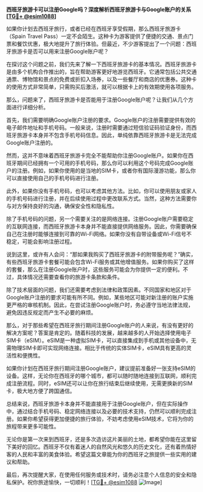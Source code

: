 **西班牙旅游卡可以注册Google吗？深度解析西班牙旅游卡与Google账户的关系[[TG💪+ @esim1088](https://t.me/s/esim1088)]**

如果你计划去西班牙旅行，或者已经在西班牙享受假期，那么西班牙旅游卡（Spain Travel Pass）一定不会陌生。这种卡为游客提供了便捷的交通、景点门票和餐饮优惠，极大地提升了旅行体验。但最近，不少游客提出了一个问题：西班牙旅游卡是否可以用来注册Google账户呢？

在探讨这个问题之前，我们先来了解一下西班牙旅游卡的基本情况。西班牙旅游卡是由多个机构合作推出的，旨在帮助游客更好地游览西班牙。它通常包括公共交通通票、博物馆和景点的免费或折扣入场券，以及一些餐厅和商店的优惠券。这种卡的使用方式非常简单，只需购买后激活，就可以根据卡上的有效期使用各项服务。

那么，问题来了，西班牙旅游卡是否能用于注册Google账户呢？让我们从几个方面进行详细分析。

首先，我们需要明确Google账户注册的要求。Google账户的注册需要提供有效的电子邮件地址和手机号码。一般来说，注册时需要通过短信验证码验证身份，而西班牙旅游卡本身并不包含手机号码信息。因此，单纯依靠西班牙旅游卡是无法完成Google账户注册的。

然而，这并不意味着西班牙旅游卡完全不能帮助你注册Google账户。如果你在西班牙期间已经拥有一个可用的手机号码，那么你可以利用这个号码完成Google账户的注册。例如，如果你使用的是当地的SIM卡，或者你有国际漫游功能，那么你可以直接使用自己的手机号码进行注册。

此外，如果你没有手机号码，也可以考虑其他方法。比如，你可以使用朋友或家人的手机号码进行注册，并在后续使用过程中更改联系方式。当然，这种方法需要你与对方保持良好的沟通，确保安全性和隐私性。

除了手机号码的问题，另一个需要关注的是网络连接。注册Google账户需要稳定的互联网连接，而西班牙旅游卡本身并不能直接提供网络服务。因此，你需要确保自己在注册时能够连接到可靠的Wi-Fi网络。如果你没有自带设备或Wi-Fi信号不稳定，可能会影响注册过程。

说到这里，或许有人会问：“那如果我购买了西班牙旅游卡的附带服务呢？”确实，有些西班牙旅游卡套餐可能会包含Wi-Fi服务或其他增值服务。如果你购买了这样的套餐，那么在注册Google账户时，这些服务可能会为你提供一定的便利。不过，具体情况还需要查看你的旅游卡条款和条件。

除了技术层面的问题，我们还需要考虑到法律和政策因素。不同国家和地区对于Google账户注册的要求可能有所不同。例如，某些地区可能对新注册的账户实施更严格的审核机制。因此，在尝试注册Google账户时，务必遵守当地法律法规，避免因违反规定而产生不必要的麻烦。

那么，对于那些希望在西班牙旅行期间注册Google账户的人来说，有没有更好的解决方案呢？答案是肯定的。随着科技的发展，越来越多的人开始选择使用电子SIM卡（eSIM）。eSIM是一种虚拟SIM卡，可以直接集成到手机或其他设备中，无需物理SIM卡即可实现网络连接。相比于传统的实体SIM卡，eSIM具有更高的灵活性和便携性。

如果你计划在西班牙旅行期间注册Google账户，建议提前准备好一张支持eSIM的设备。这样，无论你在西班牙的哪个城市，都可以随时随地连接到互联网，顺利完成注册流程。同时，eSIM还可以让你在旅行结束后继续使用，无需更换新的SIM卡，极大地方便了跨国通信。

总结来说，西班牙旅游卡本身并不能直接用于注册Google账户，但在实际操作中，通过结合手机号码、稳定网络连接以及必要的技术支持，仍然可以顺利完成注册。如果你希望获得更加便捷的旅行体验，不妨考虑使用eSIM技术，它将为你的旅程带来更多可能性。

无论你是第一次来到西班牙，还是多次造访这片美丽的土地，都希望你能在这里留下美好的回忆。西班牙不仅有着迷人的自然风光和悠久的历史文化，还有着热情好客的人民和丰富的美食体验。希望这篇文章能为你的西班牙之旅提供一些实用的建议和帮助。

最后，再次提醒大家，在使用任何服务或技术时，请务必注意个人信息的安全和隐私保护。祝你旅途愉快，一切顺利！[[TG💪+ @esim1088](https://t.me/s/esim1088) ![Image](https://i.postimg.cc/4NQfJmqS/Snipaste-2025-05-13-00-14-12.png)]